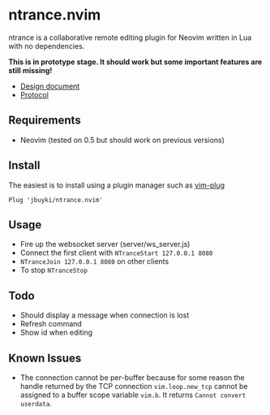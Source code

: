 ntrance.nvim
============

ntrance is a collaborative remote editing plugin for Neovim written in Lua with no dependencies.

**This is in prototype stage. It should work but some important features are still missing!**

* [Design document](docs/design.md)
* [Protocol](docs/protocol.md)

Requirements
------------

* Neovim (tested on 0.5 but should work on previous versions)

Install
-------

The easiest is to install using a plugin manager such as [vim-plug](https://github.com/junegunn/vim-plug)

```
Plug 'jbuyki/ntrance.nvim'
```

Usage
-----

* Fire up the websocket server (server/ws_server.js)
* Connect the first client with `NTranceStart 127.0.0.1 8080`
* `NTranceJoin 127.0.0.1 8080` on other clients
* To stop `NTranceStop`

Todo
----

* Should display a message when connection is lost
* Refresh command
* Show id when editing

Known Issues
------------

* The connection cannot be per-buffer because for some reason the handle returned by the TCP connection `vim.loop.new_tcp` cannot be assigned to a buffer scope variable `vim.b`. It returns `Cannot convert userdata`.
